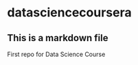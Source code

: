 datasciencecoursera
===================
## This is a markdown file
First repo for Data Science Course
